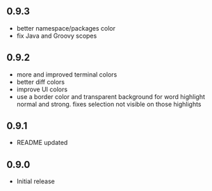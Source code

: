 ## 0.9.3
- better namespace/packages color
- fix Java and Groovy scopes

## 0.9.2
- more and improved terminal colors
- better diff colors
- improve UI colors
- use a border color and transparent background for word highlight normal and strong. fixes selection not visible on those highlights

## 0.9.1
- README updated

## 0.9.0
- Initial release
